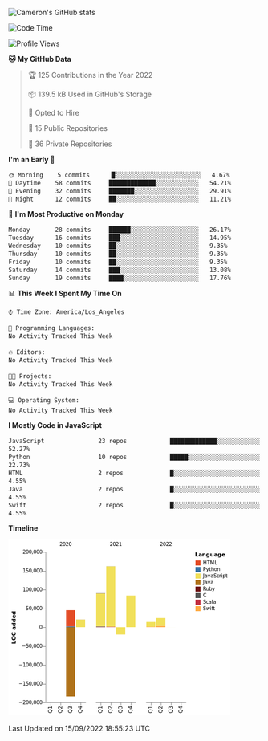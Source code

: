 ![Cameron's GitHub stats](https://github-readme-stats.vercel.app/api?username=gouldcs&show_icons=true&theme=great-gatsby&show_icons=true&count_private=true)


<!--START_SECTION:waka-->
![Code Time](http://img.shields.io/badge/Code%20Time-105%20hrs%2048%20mins-blue)

![Profile Views](http://img.shields.io/badge/Profile%20Views-0-blue)

**🐱 My GitHub Data** 

> 🏆 125 Contributions in the Year 2022
 > 
> 📦 139.5 kB Used in GitHub's Storage 
 > 
> 💼 Opted to Hire
 > 
> 📜 15 Public Repositories 
 > 
> 🔑 36 Private Repositories  
 > 
**I'm an Early 🐤** 

```text
🌞 Morning    5 commits      █░░░░░░░░░░░░░░░░░░░░░░░░   4.67% 
🌆 Daytime    58 commits     █████████████░░░░░░░░░░░░   54.21% 
🌃 Evening    32 commits     ███████░░░░░░░░░░░░░░░░░░   29.91% 
🌙 Night      12 commits     ██░░░░░░░░░░░░░░░░░░░░░░░   11.21%

```
📅 **I'm Most Productive on Monday** 

```text
Monday       28 commits     ██████░░░░░░░░░░░░░░░░░░░   26.17% 
Tuesday      16 commits     ███░░░░░░░░░░░░░░░░░░░░░░   14.95% 
Wednesday    10 commits     ██░░░░░░░░░░░░░░░░░░░░░░░   9.35% 
Thursday     10 commits     ██░░░░░░░░░░░░░░░░░░░░░░░   9.35% 
Friday       10 commits     ██░░░░░░░░░░░░░░░░░░░░░░░   9.35% 
Saturday     14 commits     ███░░░░░░░░░░░░░░░░░░░░░░   13.08% 
Sunday       19 commits     ████░░░░░░░░░░░░░░░░░░░░░   17.76%

```


📊 **This Week I Spent My Time On** 

```text
⌚︎ Time Zone: America/Los_Angeles

💬 Programming Languages: 
No Activity Tracked This Week

🔥 Editors: 
No Activity Tracked This Week

🐱‍💻 Projects: 
No Activity Tracked This Week

💻 Operating System: 
No Activity Tracked This Week

```

**I Mostly Code in JavaScript** 

```text
JavaScript               23 repos            █████████████░░░░░░░░░░░░   52.27% 
Python                   10 repos            █████░░░░░░░░░░░░░░░░░░░░   22.73% 
HTML                     2 repos             █░░░░░░░░░░░░░░░░░░░░░░░░   4.55% 
Java                     2 repos             █░░░░░░░░░░░░░░░░░░░░░░░░   4.55% 
Swift                    2 repos             █░░░░░░░░░░░░░░░░░░░░░░░░   4.55%

```


**Timeline**

![Chart not found](https://raw.githubusercontent.com/gouldcs/gouldcs/main/charts/bar_graph.png) 


 Last Updated on 15/09/2022 18:55:23 UTC
<!--END_SECTION:waka-->

<!--
**gouldcs/gouldcs** is a ✨ _special_ ✨ repository because its `README.md` (this file) appears on your GitHub profile.

Here are some ideas to get you started:

- 🔭 I’m currently working on ...
- 🌱 I’m currently learning ...
- 👯 I’m looking to collaborate on ...
- 🤔 I’m looking for help with ...
- 💬 Ask me about ...
- 📫 How to reach me: ...
- 😄 Pronouns: ...
- ⚡ Fun fact: ...
-->
